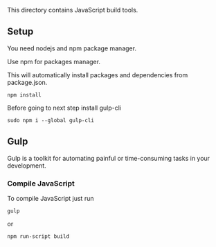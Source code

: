 This directory contains JavaScript build tools.

## Setup

You need nodejs and npm package manager.

Use npm for packages manager.

This will automatically install packages and dependencies from package.json.
```
npm install
```

Before going to next step install gulp-cli
```
sudo npm i --global gulp-cli
```

## Gulp
Gulp is a toolkit for automating painful or time-consuming tasks in your development.

### Compile JavaScript
To compile JavaScript just run

```
gulp
```
or
```
npm run-script build
```
